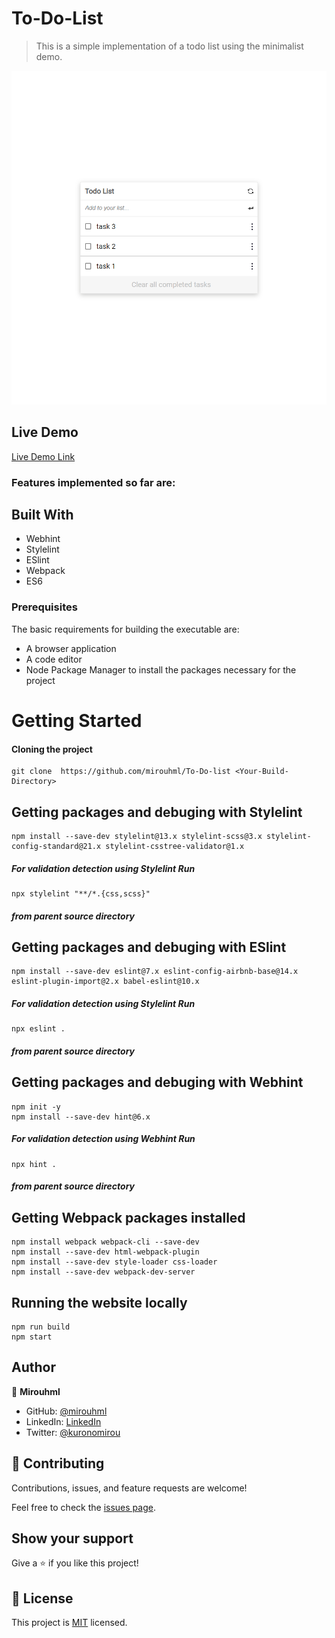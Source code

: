 # To-Do-List

> This is a simple implementation of a todo list using the minimalist demo.

![screenshot](./src/asset/screenshot.png)

## Live Demo

[Live Demo Link](https://mirouhml.github.io/To-Do-list/dist/index.html)

### Features implemented so far are:

## Built With

- Webhint
- Stylelint
- ESlint
- Webpack
- ES6

### Prerequisites

The basic requirements for building the executable are:

- A browser application
- A code editor
- Node Package Manager to install the packages necessary for the project

# Getting Started

#### Cloning the project

```
git clone  https://github.com/mirouhml/To-Do-list <Your-Build-Directory>
```

## Getting packages and debuging with Stylelint

```
npm install --save-dev stylelint@13.x stylelint-scss@3.x stylelint-config-standard@21.x stylelint-csstree-validator@1.x
```

##### For validation detection using Stylelint Run

```
npx stylelint "**/*.{css,scss}"
```

##### from parent source directory

## Getting packages and debuging with ESlint

```
npm install --save-dev eslint@7.x eslint-config-airbnb-base@14.x eslint-plugin-import@2.x babel-eslint@10.x
```

##### For validation detection using Stylelint Run

```
npx eslint .
```

##### from parent source directory

## Getting packages and debuging with Webhint

```
npm init -y
npm install --save-dev hint@6.x
```

##### For validation detection using Webhint Run

```
npx hint .
```

##### from parent source directory

## Getting Webpack packages installed

```
npm install webpack webpack-cli --save-dev
npm install --save-dev html-webpack-plugin
npm install --save-dev style-loader css-loader
npm install --save-dev webpack-dev-server
```

## Running the website locally
```
npm run build
npm start
```

## Author

👤 **Mirouhml**

- GitHub: [@mirouhml](https://github.com/mirouhml)
- LinkedIn: [LinkedIn](https://www.linkedin.com/in/ammar-hamlaoui-514909189/)
- Twitter: [@kuronomirou](https://twitter.com/kuronomirou)

## 🤝 Contributing

Contributions, issues, and feature requests are welcome!

Feel free to check the [issues page](../../issues/).

## Show your support

Give a ⭐️ if you like this project!

## 📝 License

This project is [MIT](./MIT.md) licensed.
